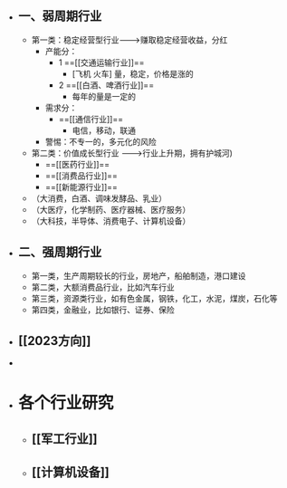 - ## 一、弱周期行业
	- 第一类：稳定经营型行业--->赚取稳定经营收益，分红
		- 产能分：
			- 1 ==[[交通运输行业]]==
				- [飞机 火车]  量，稳定，价格是涨的
			- 2 ==[[白酒、啤酒行业]]==
				- 每年的量是一定的
		- 需求分：
			- ==[[通信行业]]==
				- 电信，移动，联通
		- 警惕：不专一的，多元化的风险
	- 第二类：价值成长型行业 --->行业上升期，拥有护城河)
		- ==[[医药行业]]==
		- ==[[消费品行业]]==
		- ==[[新能源行业]]==
	- （大消费，白酒、调味发酵品、乳业）
	- （大医疗，化学制药、医疗器械、医疗服务）
	- （大科技，半导体、消费电子、计算机设备）
- ## 二、强周期行业
	- 第一类，生产周期较长的行业，房地产，船舶制造，港口建设
	- 第二类，大额消费品行业，比如汽车行业
	- 第三类，资源类行业，如有色金属，钢铁，化工，水泥，煤炭，石化等
	- 第四类，金融业，比如银行、证券、保险
- ## [[2023方向]]
-
- # 各个行业研究
	- ## [[军工行业]]
	- ## [[计算机设备]]